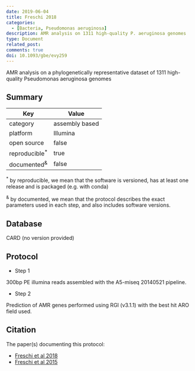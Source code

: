 ```yaml
---
date: 2019-06-04
title: Freschi 2018
categories:
  - [Bacteria, Pseudomonas aeruginosa]
description: AMR analysis on 1311 high-quality P. aeruginosa genomes
type: Document
related_post:
comments: true
doi: 10.1093/gbe/evy259
---
```


AMR analysis on a phylogenetically representative dataset of 1311 high-quality Pseudomonas aeruginosa genomes


## Summary

|Key|Value|
|----|----|
|category|assembly based|
|platform|Illumina|
|open source|false|
|reproducible<sup>*</sup>|true|
|documented<sup>&</sup>|false|

<sup>*</sup> by reproducible, we mean that the software is versioned, has at least one release and is packaged (e.g. with conda)

<sup>&</sup> by documented, we mean that the protocol describes the exact parameters used in each step, and also includes software versions.

## Database

CARD (no version provided)

## Protocol

* Step 1


300bp PE illumina reads assembled with the A5-miseq 20140521 pipeline.

* Step 2

Prediction of AMR genes performed using RGI (v3.1.1) with the best hit ARO field used.

## Citation

The paper(s) documenting this protocol:

* [Freschi et al 2018](https://academic.oup.com/gbe/article/11/1/109/5215156#129765743)
* [Freschi et al 2015](https://www.frontiersin.org/articles/10.3389/fmicb.2015.01036/full)
